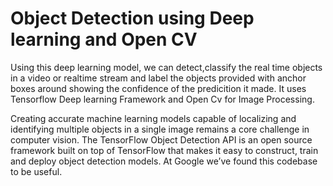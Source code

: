 
# Object Detection using Deep learning and Open CV


Using this deep learning model, we can detect,classify the real time objects in a video or realtime stream and label the objects provided with anchor boxes around showing the confidence of the predicition it made. It uses Tensorflow Deep learning Framework and Open Cv for Image Processing.


Creating accurate machine learning models capable of localizing and identifying
multiple objects in a single image remains a core challenge in computer vision.
The TensorFlow Object Detection API is an open source framework built on top of
TensorFlow that makes it easy to construct, train and deploy object detection
models.  At Google we’ve  found this codebase to be useful.



